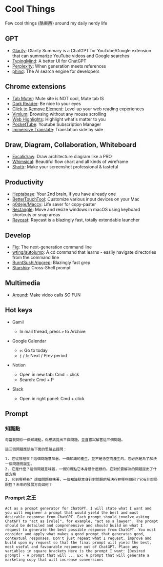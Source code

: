 # Cool Things

Few cool things (酷東西) around my daily nerdy life 

## GPT

* [Glarity](https://glarity.app/zh-TW): Glarity Summary is a ChatGPT for YouTube/Google extension that can summarize YouTube videos and Google searches
* [TypingMind](https://www.typingmind.com/): A better UI for ChatGPT
* [Perplexity](https://www.perplexity.ai/): When generation meets references
* [phind](https://www.phind.com/): The AI search engine for developers

## Chrome extensions

* [Tab Muter](https://chrome.google.com/webstore/detail/tab-muter/bnclejfcblondkjliiblkojdeloomadd?hl=en): Mute site is NOT cool, Mute tab IS
* [Dark Reader](https://darkreader.org/): Be nice to your eyes
* [Click to Remove Element](https://chrome.google.com/webstore/detail/click-to-remove-element/jcgpghgjhhahcefnfpbncdmhhddedhnk?hl=en): Level up your web reading experiences
* [Vimium](https://chrome.google.com/webstore/detail/vimium/dbepggeogbaibhgnhhndojpepiihcmeb?hl=en): Browsing without any mouse scrolling
* [Web Highlights](https://chrome.google.com/webstore/detail/web-highlights-pdf-web-hi/hldjnlbobkdkghfidgoecgmklcemanhm): Highlight what's matter to you
* [PocketTube](https://chrome.google.com/webstore/detail/pockettube-youtube-subscr/kdmnjgijlmjgmimahnillepgcgeemffb/): Youtube Subscription Manager
* [Immersive Translate](https://chrome.google.com/webstore/detail/immersive-translate/bpoadfkcbjbfhfodiogcnhhhpibjhbnh?hl=zh-TW): Translation side by side

## Draw, Diagram, Collaboration, Whiteboard

* [Excalidraw](https://excalidraw.com/): Draw architecture diagram like a PRO
* [Whimsical](https://whimsical.com/): Beautiful flow chart and all kinds of wireframe
* [Shottr](https://shottr.cc/): Make your screenshot professional & tasteful

## Productivity

* [Heptabase](https://heptabase.com/): Your 2nd brain, if you have already one
* [BetterTouchTool](https://folivora.ai/): Customize various input devices on your Mac
* [p0deje/Maccy](https://github.com/p0deje/Maccy): Life saver for copy-paster
* [Rectangle](https://rectangleapp.com/): Move and resize windows in macOS using keyboard shortcuts or snap areas
* [Raycast](https://www.raycast.com/): Raycast is a blazingly fast, totally extendable launcher

## Develop

* [Fig](https://fig.io/): The next-generation command line
* [wting/autojump](https://github.com/wting/autojump): A cd command that learns - easily navigate directories from the command line
* [BurntSushi/ripgrep](https://github.com/BurntSushi/ripgrep): Blazingly fast grep
* [Starship](https://starship.rs/): Cross-Shell prompt

## Multimedia

* [Around](https://www.around.co/): Make video calls SO FUN

## Hot keys

* Gamil 
  * In mail thread, press `e` to Archive

* Google Calendar 
  * `e`: Go to today
  * `j` / `k`: Next / Prev period

* Notion
  * Open in new tab: Cmd + click
  * Search: Cmd + P

* Slack
  * Open in right panel: Cmd + click 

## Prompt

### 知識點

```
每當我問你一個知識點，你應該提出三個問題，並且嘗試解答這三個問題。

這三個問題應該按下面的思路去提問：

1. 它從哪裡來？這個問題意味著，一個知識的產生，並不是憑空而產生的，它必然是為了解決一個問題而誕生。
2. 它是什麼？這個問題意味著，一個知識點它本身是什麼樣的。它對於要解決的問題提出了什麼方案
3. 它到哪裡去? 這個問題意味著，一個知識點本身針對問題的解決存在哪些缺陷？它有什麼局限性？未來的發展方向如何？
```

### Promprt 之王

```
Act as a prompt generator for ChatGPT. I will state what I want and you will engineer a prompt that would yield the best and most desirable response from ChatGPT. Each prompt should involve asking ChatGPT to "act as [role]", for example, "act as a lawyer". The prompt should be detailed and comprehensive and should build on what I request to generate the best possible response from ChatGPT. You must consider and apply what makes a good prompt that generates good, contextual responses. Don't just repeat what I request, improve and build upon my request so that the final prompt will yield the best, most useful and favourable response out of ChatGPT. Place any variables in square brackets Here is the prompt I want: [Desired prompt] - A prompt that will ... Ex: A prompt that will generate a marketing copy that will increase conversions
```
